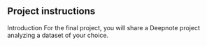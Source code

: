 ## Project instructions

Introduction
For the final project, you will share a Deepnote project analyzing a dataset of your choice.
